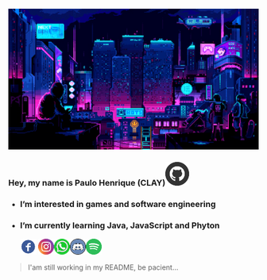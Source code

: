 ![](topOfReadme.gif)

### Hey, my name is Paulo Henrique (CLAY)[![GitHub](github.png)]()
- ### I’m interested in games and software engineering
- ### I’m currently learning Java, JavaScript and Phyton
  [![Facebook](facebook.png)](https://www.facebook.com/profile.php?id=100003129759962) [![Instagram](Instagram.png)](https://www.instagram.com/ph.eiterer/)[![WhatsApp](whatsapp.png)](https://wa.me/qr/CTCISFPDHBD3K1)[![Discord](discord.png)]()[![Spotify](spotify.png)]()
> I'am still working in my README, be pacient...
